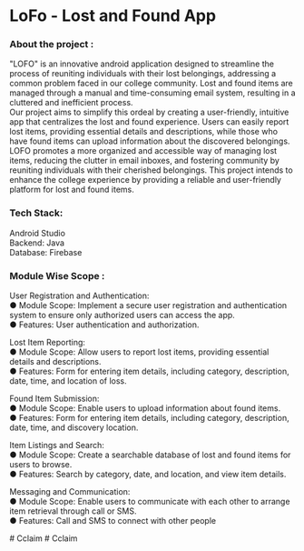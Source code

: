 # LoFo - Lost and Found App

### About the project :  
"LOFO" is an innovative android application designed to streamline the process of reuniting individuals with their lost belongings, addressing a common problem faced in our college community. Lost and found items are managed through a manual and time-consuming email system, resulting in a cluttered and inefficient process.  
Our project aims to simplify this ordeal by creating a user-friendly, intuitive app that centralizes the lost and found experience. Users can easily report lost items, providing essential details and descriptions, while those who have found items can upload information about the discovered belongings.  
LOFO promotes a more organized and accessible way of managing lost items, reducing the clutter in email inboxes, and fostering community by reuniting individuals with their cherished belongings. This project intends to enhance the college experience by providing a reliable and user-friendly platform for lost and found items.  

### Tech Stack:
Android Studio  
Backend: Java  
Database: Firebase  

### Module Wise Scope :
User Registration and Authentication:  
● Module Scope: Implement a secure user registration and authentication system to ensure only authorized users can access the app.  
● Features: User authentication and authorization.  

Lost Item Reporting:  
● Module Scope: Allow users to report lost items, providing essential details and descriptions.  
● Features: Form for entering item details, including category, description, date, time, and location of loss.  

Found Item Submission:  
● Module Scope: Enable users to upload information about found items.  
● Features: Form for entering item details, including category, description, date, time, and discovery location.  

Item Listings and Search:  
● Module Scope: Create a searchable database of lost and found items for users to browse.  
● Features: Search by category, date, and location, and view item details.  

Messaging and Communication:  
● Module Scope: Enable users to communicate with each other to arrange item retrieval through call or SMS.  
● Features: Call and SMS to connect with other people 

#   C c l a i m 
 
 #   C c l a i m 
 
 
